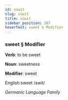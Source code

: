 ```yaml
---
id: süwit
slug: süwit
title: süwit
sidebar_position: 387
hoverText: sweet § Modifier
---
```


### sweet § Modifier

**Verb**: to be sweet

**Noun**: sweetness

**Modifier**: sweet

English sweet /swit/

*Germanic Language Family*